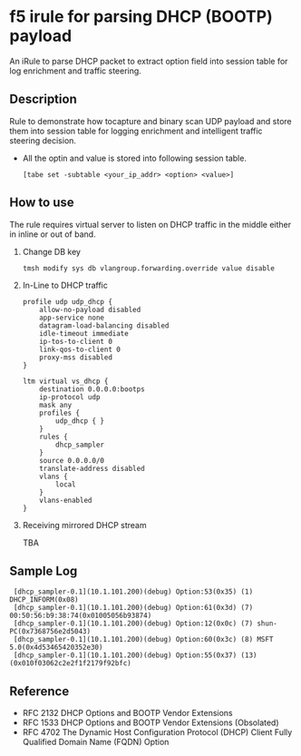 f5 irule for parsing DHCP (BOOTP) payload
=====================

An iRule to parse DHCP packet to extract option field into session table for log enrichment and traffic steering.

## Description

Rule to demonstrate how tocapture and binary scan UDP payload and store them into session table for logging enrichment and intelligent traffic steering decision. 

* All the optin and value is stored into following session table.

    ```[tabe set -subtable <your_ip_addr> <option> <value>]```
    
## How to use
The rule requires virtual server to listen on DHCP traffic in the middle either in inline or out of band.

1. Change DB key 

   ```tmsh modify sys db vlangroup.forwarding.override value disable```

2. In-Line to DHCP traffic

    ```
    profile udp udp_dhcp {
        allow-no-payload disabled
        app-service none
        datagram-load-balancing disabled
        idle-timeout immediate
        ip-tos-to-client 0
        link-qos-to-client 0
        proxy-mss disabled
    }

    ltm virtual vs_dhcp {
        destination 0.0.0.0:bootps
        ip-protocol udp
        mask any
        profiles {
            udp_dhcp { }
        } 
        rules {
            dhcp_sampler
        }
        source 0.0.0.0/0
        translate-address disabled
        vlans {
            local
        }
        vlans-enabled
    }
    ```

3. Receiving mirrored DHCP stream

    TBA

## Sample Log

```
 [dhcp_sampler-0.1](10.1.101.200)(debug) Option:53(0x35) (1) DHCP_INFORM(0x08)
 [dhcp_sampler-0.1](10.1.101.200)(debug) Option:61(0x3d) (7) 00:50:56:b9:38:74(0x01005056b93874)
 [dhcp_sampler-0.1](10.1.101.200)(debug) Option:12(0x0c) (7) shun-PC(0x7368756e2d5043)
 [dhcp_sampler-0.1](10.1.101.200)(debug) Option:60(0x3c) (8) MSFT 5.0(0x4d53465420352e30)
 [dhcp_sampler-0.1](10.1.101.200)(debug) Option:55(0x37) (13) (0x010f03062c2e2f1f2179f92bfc)
```

## Reference

* RFC 2132 DHCP Options and BOOTP Vendor Extensions
* RFC 1533 DHCP Options and BOOTP Vendor Extensions (Obsolated)
* RFC 4702 The Dynamic Host Configuration Protocol (DHCP) Client Fully Qualified Domain Name (FQDN) Option
